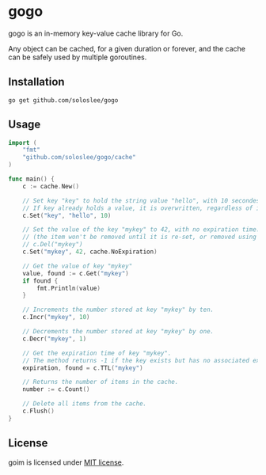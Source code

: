 # gogo

gogo is an in-memory key-value cache library for Go.

Any object can be cached, for a given duration or forever, and the cache can be safely used by multiple goroutines.

## Installation
```
go get github.com/soloslee/gogo
```

## Usage
```go
import (
    "fmt"
    "github.com/soloslee/gogo/cache"
)

func main() {
    c := cache.New()

    // Set key "key" to hold the string value "hello", with 10 secondes to live.
    // If key already holds a value, it is overwritten, regardless of its type.
    c.Set("key", "hello", 10)

    // Set the value of the key "mykey" to 42, with no expiration time.
    // (the item won't be removed until it is re-set, or removed using
    // c.Del("mykey")
    c.Set("mykey", 42, cache.NoExpiration)

    // Get the value of key "mykey"
    value, found := c.Get("mykey")
    if found {
        fmt.Println(value)
    }

    // Increments the number stored at key "mykey" by ten.
    c.Incr("mykey", 10)

    // Decrements the number stored at key "mykey" by one.
    c.Decr("mykey", 1)

    // Get the expiration time of key "mykey".
    // The method returns -1 if the key exists but has no associated expire.
    expiration, found = c.TTL("mykey")

    // Returns the number of items in the cache.
    number := c.Count()

    // Delete all items from the cache.
    c.Flush()
}
```

## License
goim is licensed under [MIT license](http://opensource.org/licenses/MIT).